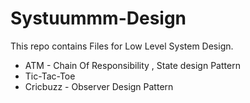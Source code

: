 # Systuummm-Design
This repo contains Files for Low Level System Design.

* ATM - Chain Of Responsibility , State design Pattern
* Tic-Tac-Toe
* Cricbuzz - Observer Design Pattern
